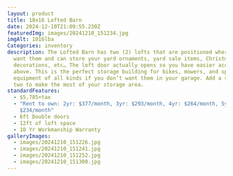 ```yaml
---
layout: product
title: 10x16 Lofted Barn
date: 2024-12-10T21:09:55.230Z
featuredImg: images/20241210_151234.jpg
imgAlt: 1016lba
Categories: inventory
description: The Lofted Barn has two (2) lofts that are positioned where you
  want them and can store your yard ornaments, yard sale items, Christmas
  decorations, etc… The loft door actually opens so you have easier access
  above. This is the perfect storage building for bikes, mowers, and sports
  equipment of all kinds if you don’t want them in your garage. Add a shelf or
  two to make the most of your storage area.
standardFeatures:
  - $5,785+tax
  - "Rent to own: 2yr: $377/month, 3yr: $293/month, 4yr: $264/month, 5yr:
    $234/month"
  - 6ft Double doors
  - 12ft of loft space
  - 10 Yr Workmanship Warranty
galleryImages:
  - images/20241210_151226.jpg
  - images/20241210_151241.jpg
  - images/20241210_151252.jpg
  - images/20241210_151300.jpg
---
```

